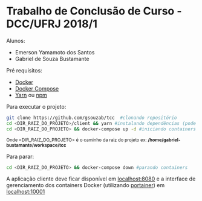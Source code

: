 # Trabalho de Conclusão de Curso - DCC/UFRJ 2018/1

Alunos:
- Emerson Yamamoto dos Santos
- Gabriel de Souza Bustamante

Pré requisitos:
- [Docker](https://docs.docker.com/install/)
- [Docker Compose](https://docs.docker.com/compose/install/)
- [Yarn](https://yarnpkg.com/en/docs/install) ou [npm](https://www.npmjs.com/get-npm)

Para executar o projeto:
``` sh
git clone https://github.com/gsouzab/tcc  #clonando repositório
cd <DIR_RAIZ_DO_PROJETO>/client && yarn #instalando dependências (pode substituir yarn por npm install)
cd <DIR_RAIZ_DO_PROJETO> && docker-compose up -d #iniciando containers
```

<sup> Onde <DIR_RAIZ_DO_PROJETO> é o caminho da raiz do projeto ex: **/home/gabriel-bustamante/workspace/tcc** </sup>

Para parar:
``` sh
cd <DIR_RAIZ_DO_PROJETO> && docker-compose down #parando containers
```

A aplicação cliente deve ficar disponível em [localhost:8080](http://localhost:8080) e a interface de gerenciamento dos containers Docker (utilizando [portainer](https://github.com/portainer/portainer)) em [localhost:10001](http://localhost:10001)
